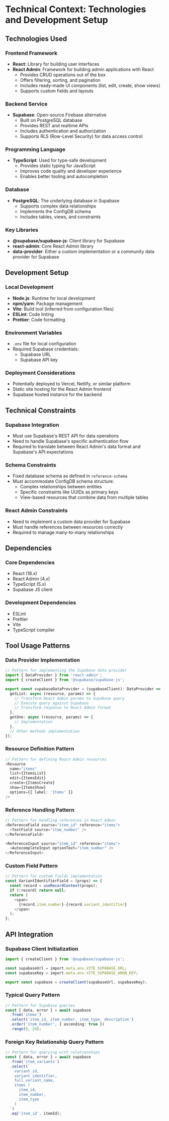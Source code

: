 # Technical Context: Technologies and Development Setup

## Technologies Used

### Frontend Framework
- **React**: Library for building user interfaces
- **React Admin**: Framework for building admin applications with React
  - Provides CRUD operations out of the box
  - Offers filtering, sorting, and pagination
  - Includes ready-made UI components (list, edit, create, show views)
  - Supports custom fields and layouts

### Backend Service
- **Supabase**: Open-source Firebase alternative
  - Built on PostgreSQL database
  - Provides REST and realtime APIs
  - Includes authentication and authorization
  - Supports RLS (Row-Level Security) for data access control

### Programming Language
- **TypeScript**: Used for type-safe development
  - Provides static typing for JavaScript
  - Improves code quality and developer experience
  - Enables better tooling and autocompletion

### Database
- **PostgreSQL**: The underlying database in Supabase
  - Supports complex data relationships
  - Implements the ConfigDB schema
  - Includes tables, views, and constraints

### Key Libraries
- **@supabase/supabase-js**: Client library for Supabase
- **react-admin**: Core React Admin library
- **data-provider**: Either a custom implementation or a community data provider for Supabase

## Development Setup

### Local Development
- **Node.js**: Runtime for local development
- **npm/yarn**: Package management
- **Vite**: Build tool (inferred from configuration files)
- **ESLint**: Code linting
- **Prettier**: Code formatting

### Environment Variables
- `.env` file for local configuration
- Required Supabase credentials:
  - Supabase URL
  - Supabase API key

### Deployment Considerations
- Potentially deployed to Vercel, Netlify, or similar platform
- Static site hosting for the React Admin frontend
- Supabase hosted instance for the backend

## Technical Constraints

### Supabase Integration
- Must use Supabase's REST API for data operations
- Need to handle Supabase's specific authentication flow
- Required to translate between React Admin's data format and Supabase's API expectations

### Schema Constraints
- Fixed database schema as defined in `reference-schema`
- Must accommodate ConfigDB schema structure:
  - Complex relationships between entities
  - Specific constraints like UUIDs as primary keys
  - View-based resources that combine data from multiple tables

### React Admin Constraints
- Need to implement a custom data provider for Supabase
- Must handle references between resources correctly
- Required to manage many-to-many relationships

## Dependencies

### Core Dependencies
- React (18.x)
- React Admin (4.x)
- TypeScript (5.x)
- Supabase JS client

### Development Dependencies
- ESLint
- Prettier
- Vite
- TypeScript compiler

## Tool Usage Patterns

### Data Provider Implementation
```typescript
// Pattern for implementing the Supabase data provider
import { DataProvider } from 'react-admin';
import { createClient } from '@supabase/supabase-js';

export const supabaseDataProvider = (supabaseClient): DataProvider => ({
  getList: async (resource, params) => {
    // Transform React Admin params to Supabase query
    // Execute query against Supabase
    // Transform response to React Admin format
  },
  getOne: async (resource, params) => {
    // Implementation
  },
  // Other methods implementation
});
```

### Resource Definition Pattern
```typescript
// Pattern for defining React Admin resources
<Resource
  name="items"
  list={ItemsList}
  edit={ItemsEdit}
  create={ItemsCreate}
  show={ItemsShow}
  options={{ label: 'Items' }}
/>
```

### Reference Handling Pattern
```typescript
// Pattern for handling references in React Admin
<ReferenceField source="item_id" reference="items">
  <TextField source="item_number" />
</ReferenceField>

<ReferenceInput source="item_id" reference="items">
  <AutocompleteInput optionText="item_number" />
</ReferenceInput>
```

### Custom Field Pattern
```typescript
// Pattern for custom fields implementation
const VariantIdentifierField = (props) => {
  const record = useRecordContext(props);
  if (!record) return null;
  return (
    <span>
      {record.item_number}-{record.variant_identifier}
    </span>
  );
};
```

## API Integration

### Supabase Client Initialization
```typescript
import { createClient } from '@supabase/supabase-js';

const supabaseUrl = import.meta.env.VITE_SUPABASE_URL;
const supabaseKey = import.meta.env.VITE_SUPABASE_ANON_KEY;

export const supabase = createClient(supabaseUrl, supabaseKey);
```

### Typical Query Pattern
```typescript
// Pattern for Supabase queries
const { data, error } = await supabase
  .from('items')
  .select('item_id, item_number, item_type, description')
  .order('item_number', { ascending: true })
  .range(0, 24);
```

### Foreign Key Relationship Query Pattern
```typescript
// Pattern for querying with relationships
const { data, error } = await supabase
  .from('item_variants')
  .select(`
    variant_id, 
    variant_identifier, 
    full_variant_name,
    items (
      item_id,
      item_number,
      item_type
    )
  `)
  .eq('item_id', itemId);
```
